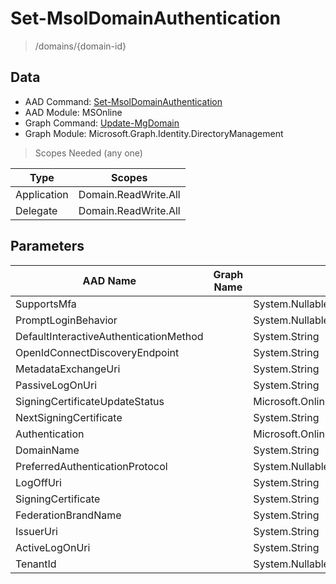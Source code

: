 # Set-MsolDomainAuthentication

> /domains/{domain-id}

## Data

+ AAD Command: [Set-MsolDomainAuthentication](https://docs.microsoft.com/en-us/powershell/module/MSOnline/Set-MsolDomainAuthentication)
+ AAD Module: MSOnline
+ Graph Command: [Update-MgDomain](https://docs.microsoft.com/en-us/powershell/module/Microsoft.Graph.Identity.DirectoryManagement/Update-MgDomain)
+ Graph Module: Microsoft.Graph.Identity.DirectoryManagement

> Scopes Needed (any one)

|Type|Scopes|
|---|---|
|Application|Domain.ReadWrite.All|
|Delegate|Domain.ReadWrite.All|

## Parameters

|AAD Name|Graph Name|AAD Type|Graph Type|Infos|
|---|---|---|---|---|
|SupportsMfa||System.Nullable/System.Boolean|||
|PromptLoginBehavior||System.Nullable/Microsoft.Online.Administration.PromptLoginBehavior|||
|DefaultInteractiveAuthenticationMethod||System.String|||
|OpenIdConnectDiscoveryEndpoint||System.String|||
|MetadataExchangeUri||System.String|||
|PassiveLogOnUri||System.String|||
|SigningCertificateUpdateStatus||Microsoft.Online.Administration.SigningCertificateUpdateStatus|||
|NextSigningCertificate||System.String|||
|Authentication||Microsoft.Online.Administration.DomainAuthenticationType|||
|DomainName||System.String|||
|PreferredAuthenticationProtocol||System.Nullable/Microsoft.Online.Administration.AuthenticationProtocol|||
|LogOffUri||System.String|||
|SigningCertificate||System.String|||
|FederationBrandName||System.String|||
|IssuerUri||System.String|||
|ActiveLogOnUri||System.String|||
|TenantId||System.Nullable/System.Guid|||

